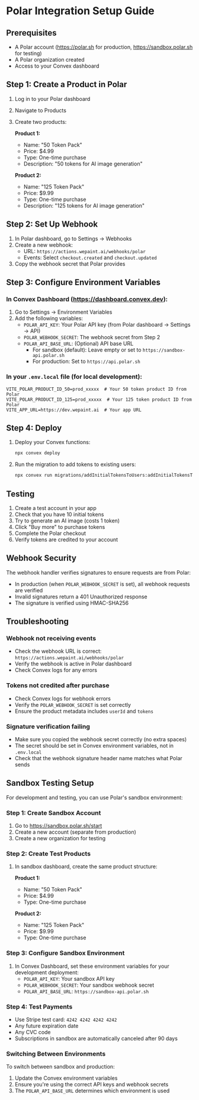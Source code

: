 # Polar Integration Setup Guide

## Prerequisites
- A Polar account (https://polar.sh for production, https://sandbox.polar.sh for testing)
- A Polar organization created
- Access to your Convex dashboard

## Step 1: Create a Product in Polar

1. Log in to your Polar dashboard
2. Navigate to Products
3. Create two products:
   
   **Product 1:**
   - Name: "50 Token Pack"
   - Price: $4.99
   - Type: One-time purchase
   - Description: "50 tokens for AI image generation"
   
   **Product 2:**
   - Name: "125 Token Pack"
   - Price: $9.99
   - Type: One-time purchase
   - Description: "125 tokens for AI image generation"

## Step 2: Set Up Webhook

1. In Polar dashboard, go to Settings → Webhooks
2. Create a new webhook:
   - URL: `https://actions.wepaint.ai/webhooks/polar`
   - Events: Select `checkout.created` and `checkout.updated`
3. Copy the webhook secret that Polar provides

## Step 3: Configure Environment Variables

### In Convex Dashboard (https://dashboard.convex.dev):
1. Go to Settings → Environment Variables
2. Add the following variables:
   - `POLAR_API_KEY`: Your Polar API key (from Polar dashboard → Settings → API)
   - `POLAR_WEBHOOK_SECRET`: The webhook secret from Step 2
   - `POLAR_API_BASE_URL`: (Optional) API base URL
     - For sandbox (default): Leave empty or set to `https://sandbox-api.polar.sh`
     - For production: Set to `https://api.polar.sh`

### In your `.env.local` file (for local development):
```env
VITE_POLAR_PRODUCT_ID_50=prod_xxxxx  # Your 50 token product ID from Polar
VITE_POLAR_PRODUCT_ID_125=prod_xxxxx  # Your 125 token product ID from Polar
VITE_APP_URL=https://dev.wepaint.ai  # Your app URL
```

## Step 4: Deploy

1. Deploy your Convex functions:
   ```bash
   npx convex deploy
   ```

2. Run the migration to add tokens to existing users:
   ```bash
   npx convex run migrations/addInitialTokensToUsers:addInitialTokensToUsers
   ```

## Testing

1. Create a test account in your app
2. Check that you have 10 initial tokens
3. Try to generate an AI image (costs 1 token)
4. Click "Buy more" to purchase tokens
5. Complete the Polar checkout
6. Verify tokens are credited to your account

## Webhook Security

The webhook handler verifies signatures to ensure requests are from Polar:
- In production (when `POLAR_WEBHOOK_SECRET` is set), all webhook requests are verified
- Invalid signatures return a 401 Unauthorized response
- The signature is verified using HMAC-SHA256

## Troubleshooting

### Webhook not receiving events
- Check the webhook URL is correct: `https://actions.wepaint.ai/webhooks/polar`
- Verify the webhook is active in Polar dashboard
- Check Convex logs for any errors

### Tokens not credited after purchase
- Check Convex logs for webhook errors
- Verify the `POLAR_WEBHOOK_SECRET` is set correctly
- Ensure the product metadata includes `userId` and `tokens`

### Signature verification failing
- Make sure you copied the webhook secret correctly (no extra spaces)
- The secret should be set in Convex environment variables, not in `.env.local`
- Check that the webhook signature header name matches what Polar sends

## Sandbox Testing Setup

For development and testing, you can use Polar's sandbox environment:

### Step 1: Create Sandbox Account
1. Go to https://sandbox.polar.sh/start
2. Create a new account (separate from production)
3. Create a new organization for testing

### Step 2: Create Test Products
1. In sandbox dashboard, create the same product structure:
   
   **Product 1:**
   - Name: "50 Token Pack"
   - Price: $4.99
   - Type: One-time purchase
   
   **Product 2:**
   - Name: "125 Token Pack"
   - Price: $9.99
   - Type: One-time purchase

### Step 3: Configure Sandbox Environment
1. In Convex Dashboard, set these environment variables for your development deployment:
   - `POLAR_API_KEY`: Your sandbox API key
   - `POLAR_WEBHOOK_SECRET`: Your sandbox webhook secret
   - `POLAR_API_BASE_URL`: `https://sandbox-api.polar.sh`

### Step 4: Test Payments
- Use Stripe test card: `4242 4242 4242 4242`
- Any future expiration date
- Any CVC code
- Subscriptions in sandbox are automatically canceled after 90 days

### Switching Between Environments
To switch between sandbox and production:
1. Update the Convex environment variables
2. Ensure you're using the correct API keys and webhook secrets
3. The `POLAR_API_BASE_URL` determines which environment is used